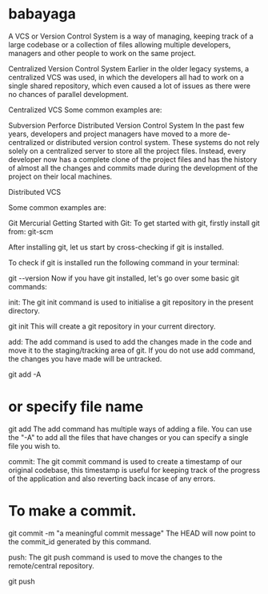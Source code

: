 # babayaga
A VCS or Version Control System is a way of managing, keeping track of a large codebase or a collection of files allowing multiple developers, managers and other people to work on the same project.

Centralized Version Control System
Earlier in the older legacy systems, a centralized VCS was used, in which the developers all had to work on a single shared repository, which even caused a lot of issues as there were no chances of parallel development.

Centralized VCS
Some common examples are:

Subversion
Perforce
Distributed Version Control System
In the past few years, developers and project managers have moved to a more de-centralized or distributed version control system. These systems do not rely solely on a centralized server to store all the project files. Instead, every developer now has a complete clone of the project files and has the history of almost all the changes and commits made during the development of the project on their local machines.

Distributed VCS


Some common examples are:

Git
Mercurial
Getting Started with Git:
To get started with git, firstly install git from: git-scm

After installing git, let us start by cross-checking if git is installed.

To check if git is installed run the following command in your terminal:

git --version
Now if you have git installed, let's go over some basic git commands:

init: The git init command is used to initialise a git repository in the present directory.

git init
This will create a git repository in your current directory.

add: The add command is used to add the changes made in the code and move it to the staging/tracking area of git. If you do not use add command, the changes you have made will be untracked.

 git add -A
 # or specify file name
 git add <filename>
The add command has multiple ways of adding a file. You can use the "-A" to add all the files that have changes or you can specify a single file you wish to.

commit: The git commit command is used to create a timestamp of our original codebase, this timestamp is useful for keeping track of the progress of the application and also reverting back incase of any errors.

# To make a commit.
git commit -m "a meaningful commit message"
The HEAD will now point to the commit_id generated by this command.

push: The git push command is used to move the changes to the remote/central repository.

git push <remote-repo-alias> <branchname>
